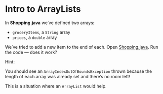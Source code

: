 # Intro to ArrayLists

In **Shopping.java** we’ve defined two arrays:

- ```groceryItems```, a ```String``` array
- ```prices```, a ```double``` array

We’ve tried to add a new item to the end of each. Open [Shopping.java](https://github.com/keldavis/Java-Practice/blob/master/Foundations/5.%20Arrays%20and%20ArrayLists/Intro%20to%20ArrayLists/Shopping.java). Run the code — does it work?


Hint:

You should see an ```ArrayIndexOutOfBoundsException``` thrown because the length of each array was already set and there’s no room left!

This is a situation where an ```ArrayList``` would help.